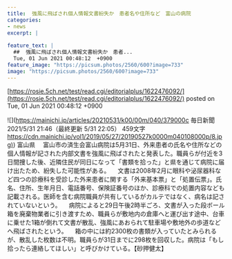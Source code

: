 ```yaml
---
title:  強風に飛ばされ個人情報文書紛失か　患者名や住所など　富山の病院  
categories:
- news
excerpt: |
  
feature_text: |
  ##  強風に飛ばされ個人情報文書紛失か　患者...
  Tue, 01 Jun 2021 00:48:12  +0900
feature_image: "https://picsum.photos/2560/600?image=733"
image: "https://picsum.photos/2560/600?image=733"
---
```


[https://rosie.5ch.net/test/read.cgi/editorialplus/1622476092/](https://rosie.5ch.net/test/read.cgi/editorialplus/1622476092/)
posted on Tue, 01 Jun 2021 00:48:12  +0900

<!--more-->

![](https://mainichi.jp/articles/20210531/k00/00m/040/379000c 毎日新聞 2021/5/31 21:46（最終更新 5/31 22:05） 459文字 [https://cdn.mainichi.jp/vol1/2019/05/27/20190527k0000m040108000p/8.jpg)](https://cdn.mainichi.jp/vol1/2019/05/27/20190527k0000m040108000p/8.jpg)) 富山県 　富山市の済生会富山病院は5月31日、外来患者の氏名や住所などの個人情報が記された内部文書を強風に飛ばされたと発表した。職員らが付近を3日間捜した後、近隣住民が同日になって「書類を拾った」と県を通じて病院に届け出たため、紛失した可能性がある。 　文書は2008年2月に眼科や泌尿器科など四つの診療科を受診した外来患者に関する「外来基本票」と「処置伝票」。氏名、住所、生年月日、電話番号、保険証番号のほか、診療科での処置内容なども記載される。医師を含む病院職員が共有しているがカルテではなく、病名は記されていないという。 　病院によると29日午後2時半ごろ、文書が入った段ボール箱を廃棄物業者に引き渡すため、職員らが敷地内の倉庫へと運び出す途中、台車に乗せた1箱が倒れて文書が散乱、強風にあおられて駐車場や敷地外の歩道などへ飛ばされたという。 　箱の中には約2300枚の書類が入っていたとみられるが、散乱した枚数は不明。職員らが31日までに298枚を回収した。病院は「もし拾ったら連絡してほしい」と呼びかけている。【砂押健太】
